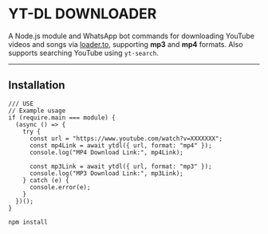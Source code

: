 # YT-DL DOWNLOADER

A Node.js module and WhatsApp bot commands for downloading YouTube videos and songs via [loader.to](https://loader.to), supporting **mp3** and **mp4** formats. Also supports searching YouTube using `yt-search`.

---

## Installation

```
/// USE 
// Example usage
if (require.main === module) {
  (async () => {
    try {
      const url = "https://www.youtube.com/watch?v=XXXXXXX";
      const mp4Link = await ytdl({ url, format: "mp4" });
      console.log("MP4 Download Link:", mp4Link);

      const mp3Link = await ytdl({ url, format: "mp3" });
      console.log("MP3 Download Link:", mp3Link);
    } catch (e) {
      console.error(e);
    }
  })();
}
```
```bash
npm install